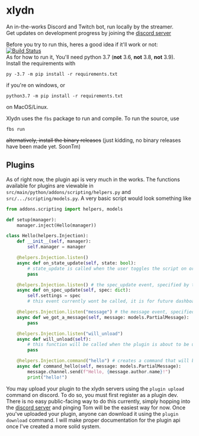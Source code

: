 # xlydn
An in-the-works Discord and Twitch bot, run locally by the streamer. \
Get updates on development progress by joining the [discord server](https://discord.gg/cEAxG8A)

Before you try to run this, heres a good idea if it'll work or not: [![Build Status](https://travis-ci.org/IAmTomahawkx/xlydn.svg?branch=master)](https://travis-ci.org/IAmTomahawkx/xlydn) \
As for how to run it, You'll need python 3.7 (**not** 3.6, **not** 3.8, **not** 3.9).\
Install the requirements with
```
py -3.7 -m pip install -r requirements.txt
```
if you're on windows, or 
```
python3.7 -m pip install -r requirements.txt
```
on MacOS/Linux. 

Xlydn uses the `fbs` package to run and compile. To run the source, use
```
fbs run
```
~~alternatively, install the binary releases~~
(just kidding, no binary releases have been made yet. SoonTm)

## Plugins

As of right now, the plugin api is very much in the works. The functions available for plugins are viewable in
`src/main/python/addons/scripting/helpers.py` and `src/.../scripting/models.py`. A very basic script would look something like

```python
from addons.scripting import helpers, models

def setup(manager):
    manager.inject(Hello(manager))

class Hello(helpers.Injection):
    def __init__(self, manager):
        self.manager = manager

    @helpers.Injection.listen()
    async def on_state_update(self, state: bool):
        # state_update is called when the user toggles the script on or off
        pass

    @helpers.Injection.listen() # the spec_update event, specified by the function name
    async def on_spec_update(self, spec: dict):
        self.settings = spec
        # this event currently wont be called, it is for future dashboard integration

    @helpers.Injection.listen("message") # the message event, specified in the decorator
    async def we_got_a_message(self, message: models.PartialMessage):
        pass

    @helpers.Injection.listen("will_unload")
    async def will_unload(self):
        # this function will be called when the plugin is about to be unloaded, giving you time to do some cleanup
        pass

    @helpers.Injection.command("hello") # creates a command that will be fired when someone types <prefix>hello
    async def command_hello(self, message: models.PartialMessage):
        message.channel.send(f"Hello, {message.author.name}!")
        print("hello!")
```

You may upload your plugin to the xlydn servers using the `plugin upload` command on discord.
To do so, you must first register as a plugin dev. There is no easy public-facing way to do this currently,
simply hopping into the [discord server](https://discord.gg/cEAxG8A) and pinging Tom will be the easiest way for now.
Once you've uploaded your plugin, anyone can download it using the `plugin download` command.
I will make proper documentation for the plugin api once I've created a more solid system.
